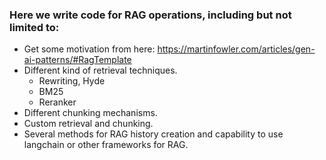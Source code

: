 ### Here we write code for RAG operations, including but not limited to:
- Get some motivation from here: https://martinfowler.com/articles/gen-ai-patterns/#RagTemplate
- Different kind of retrieval techniques.
  - Rewriting, Hyde
  - BM25
  - Reranker
- Different chunking mechanisms.
- Custom retrieval and chunking.
- Several methods for RAG history creation and capability 
to use langchain or other frameworks for RAG.
